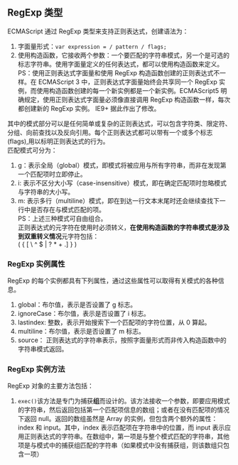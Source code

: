 ## RegExp 类型   
ECMAScript 通过 RegExp 类型来支持正则表达式，创建语法为：

1. 字面量形式：`var expression = / pattern / flags;`  
2. 使用构造函数，它接收两个参数：一个要匹配的字符串模式，另一个是可选的标志字符串。使用字面量定义的任何表达式，都可以使用构造函数来定义。  
PS：使用正则表达式字面量和使用 RegExp 构造函数创建的正则表达式不一样。在 ECMAScript 3 中，正则表达式字面量始终会共享同一个 RegExp 实例，而使用构造函数创建的每一个新实例都是一个新实例。ECMAScript5 明确规定，使用正则表达式字面量必须像直接调用 RegExp 构造函数一样，每次都创建新的 RegExp 实例。 IE9+ 据此作出了修改。  

其中的模式部分可以是任何简单或复杂的正则表达式，可以包含字符类、限定符、分组、向前查找以及反向引用。每个正则表达式都可以带有一个或多个标志(flags),用以标明正则表达式的行为。  
匹配模式可分为：  
1. g：表示全局（global）模式，即模式将被应用与所有字符串，而非在发现第一个匹配项时立即停止。  
2. i: 表示不区分大小写（case-insensitive）模式，即在确定匹配项时忽略模式与字符串的大小写。  
3. m: 表示多行（multiline）模式，即在到达一行文本末尾时还会继续查找下一行中是否存在与模式匹配的项。  
PS：上述三种模式可自由组合。  
正则表达式的元字符在使用时必须转义，**在使用构造函数的字符串模式是涉及到双重转义情况**元字符包括：  
( { [ \ ^ $ | ? * + .] } )  
### RegExp 实例属性  
RegExp 的每个实例都具有下列属性，通过这些属性可以取得有关模式的各种信息。  
1. global：布尔值，表示是否设置了 g 标志。  
2. ignoreCase：布尔值，表示是否设置了 i 标志。  
3. lastindex: 整数，表示开始搜索下一个匹配项的字符位置，从 0 算起。
4. multiline：布尔值，表示是否设置了 m 标志。  
5. source： 正则表达式的字符串表示，按照字面量形式而非传入构造函数中的字符串模式返回。  
### RegExp 实例方法  
RegExp 对象的主要方法包括：  
1. `exec()`该方法是专门为捕获**组**而设计的。该方法接收一个参数，即要应用模式的字符串，然后返回包括第一个匹配项信息的数组；或者在没有匹配项的情况下返回 null。返回的数组虽然是 Array 的实例，但包含两个额外的属性：index 和 input。其中，index 表示匹配项在字符串中的位置，而 input 表示应用正则表达式的字符串。在数组中，第一项是与整个模式匹配的字符串，其他项是与模式中的捕获组匹配的字符串（如果模式中没有捕获组，则该数组只包含一项）
